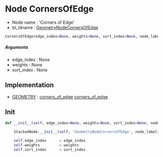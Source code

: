 # Node CornersOfEdge

- Node name : 'Corners of Edge'
- bl_idname : [GeometryNodeCornersOfEdge](https://docs.blender.org/api/current/bpy.types.GeometryNodeCornersOfEdge.html)


``` python
CornersOfEdge(edge_index=None, weights=None, sort_index=None, node_label=None, node_color=None)
```
##### Arguments

- edge_index : None
- weights : None
- sort_index : None

## Implementation

- [GEOMETRY](/docs/GeoNodes/socket_GEOMETRY.md) : [corners_of_edge](/docs/GeoNodes/socket_GEOMETRY.md#corners_of_edge) [corners_of_edge](/docs/GeoNodes/socket_GEOMETRY.md#corners_of_edge)

## Init

``` python
def __init__(self, edge_index=None, weights=None, sort_index=None, node_label=None, node_color=None):

    StackedNode.__init__(self, 'GeometryNodeCornersOfEdge', node_label=node_label, node_color=node_color)

    self.edge_index      = edge_index
    self.weights         = weights
    self.sort_index      = sort_index
```
